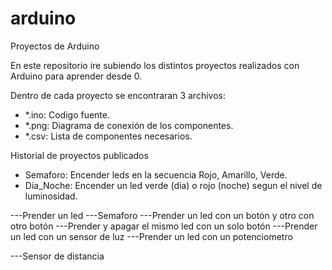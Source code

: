 # arduino
Proyectos de Arduino

En este repositorio ire subiendo los distintos proyectos realizados con Arduino para aprender desde 0.

Dentro de cada proyecto se encontraran 3 archivos:
  - *.ino: Codigo fuente.
  - *.png: Diagrama de conexión de los componentes.
  - *.csv: Lista de componentes necesarios.

Historial de proyectos publicados
- Semaforo: Encender leds en la secuencia Rojo, Amarillo, Verde.
- Dia_Noche: Encender un led verde (dia) o rojo (noche) segun el nivel de luminosidad.



---Prender un led
---Semaforo
---Prender un led con un botón y otro con otro botón
---Prender y apagar el mismo led con un solo botón
---Prender un led con un sensor de luz
---Prender un led con un potenciometro

---Sensor de distancia
